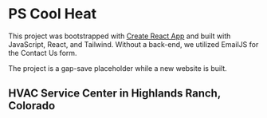 # PS Cool Heat

This project was bootstrapped with [Create React App](https://github.com/facebook/create-react-app) and built with JavaScript, React, and Tailwind. Without a back-end, we utilized EmailJS for the Contact Us form.

The project is a gap-save placeholder while a new website is built.

## HVAC Service Center in Highlands Ranch, Colorado
